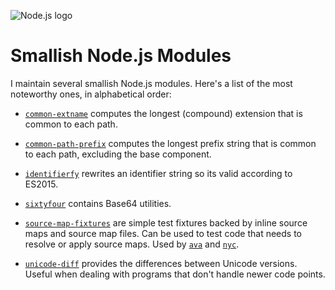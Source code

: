 ![Node.js logo](nodejs.svg)

# Smallish Node.js Modules

I maintain several smallish Node.js modules. Here's a list of the most
noteworthy ones, in alphabetical order:

* [`common-extname`](https://github.com/novemberborn/common-extname) computes
the longest (compound) extension that is common to each path.

* [`common-path-prefix`](https://github.com/novemberborn/common-path-prefix)
computes the longest prefix string that is common to each path, excluding the
base component.

* [`identifierfy`](https://github.com/novemberborn/identifierfy) rewrites an
identifier string so its valid according to ES2015.

* [`sixtyfour`](https://github.com/novemberborn/sixtyfour) contains Base64
utilities.

* [`source-map-fixtures`](https://github.com/novemberborn/source-map-fixtures)
are simple test fixtures backed by inline source maps and source map files. Can
be used to test code that needs to resolve or apply source maps. Used by
[`ava`](https://github.com/sindresorhus/ava) and
[`nyc`](https://github.com/bcoe/nyc).

* [`unicode-diff`](https://github.com/novemberborn/unicode-diff) provides the
differences between Unicode versions. Useful when dealing with programs that
don't handle newer code points.
